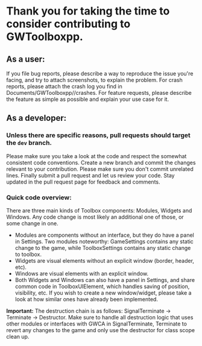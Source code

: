 # Thank you for taking the time to consider contributing to GWToolboxpp.

## As a user:
If you file bug reports, please describe a way to reproduce the issue you're facing, and try to attach screenshots, to explain the problem.
For crash reports, please attach the crash log you find in Documents/GWToolboxpp/<Computername>/crashes.
For feature requests, please describe the feature as simple as possible and explain your use case for it.

## As a developer:

### Unless there are specific reasons, pull requests should target the `dev` branch. 

Please make sure you take a look at the code and respect the somewhat consistent code conventions.
Create a new branch and commit the changes relevant to your contribution. Please make sure you don't commit unrelated lines.
Finally submit a pull request and let us review your code. Stay updated in the pull request page for feedback and comments.

### Quick code overview:
There are three main kinds of Toolbox components: Modules, Widgets and Windows. Any code change is most likely an additional one of those, or some change in one.

- Modules are components without an interface, but they do have a panel in Settings. Two modules noteworthy: GameSettings contains any static change to the game, while ToolboxSettings contains any static change to toolbox.
- Widgets are visual elements without an explicit window (border, header, etc).
- Windows are visual elements with an explicit window.
- Both Widgets and Windows can also have a panel in Settings, and share common code in ToolboxUIElement, which handles saving of position, visibility, etc. If you wish to create a new window/widget, please take a look at how similar ones have already been implemented.

**Important:** The destruction chain is as follows: SignalTerminate -> Terminate -> Destructor. Make sure to handle all destruction logic that uses other modules or interfaces with GWCA in SignalTerminate, Terminate to revert any changes to the game and only use the destructor for class scope clean up.
